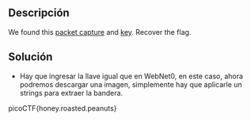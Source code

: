 
## Descripción
We found this [packet capture](https://jupiter.challenges.picoctf.org/static/fbf98e695555a2a48fe42c9a245de376/capture.pcap) and [key](https://jupiter.challenges.picoctf.org/static/fbf98e695555a2a48fe42c9a245de376/picopico.key). Recover the flag.

## Solución
- Hay que ingresar la llave igual que en WebNet0, en este caso, ahora podremos descargar una imagen, simplemente hay que aplicarle un strings para extraer la bandera.

picoCTF{honey.roasted.peanuts}